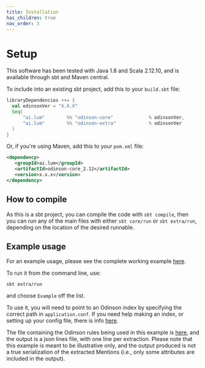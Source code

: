 ```yaml
---
title: Installation
has_children: true
nav_order: 3
---
```


# Setup

This software has been tested with Java 1.8 and Scala 2.12.10, and is available through sbt and Maven central.


To include into an existing sbt project, add this to your `build.sbt` file:

```scala
libraryDependencies ++= {                         
  val odinsonVer = "X.X.X" 
  Seq(
      "ai.lum"        %% "odinson-core"             % odinsonVer,
      "ai.lum"        %% "odinson-extra"            % odinsonVer
  )     
}
```

Or, if you're using Maven, add this to your `pom.xml` file:

```xml
<dependency>
   <groupId>ai.lum</groupId>
   <artifactId>odinson-core_2.12</artifactId>
   <version>x.x.x</version>
</dependency>
```


## How to compile

As this is a sbt project, you can compile the code with `sbt compile`, then you can run any of the main files with either `sbt core/run` or `sbt extra/run`, depending on the location of the desired runnable.  

## Example usage

For an example usage, please see the complete working example [here](https://github.com/lum-ai/odinson/blob/master/extra/src/main/scala/ai/lum/odinson/extra/Example.scala).

To run it from the command line, use:

    sbt extra/run
     
and choose `Example` off the list.

To use it, you will need to point to an Odinson index by specifying the correct path in `application.conf`. If you need help making an index, or setting up your config file, there is info [here](https://github.com/lum-ai/odinson/tree/master/extra).

The file containing the Odinson rules being used in this example is [here](https://github.com/lum-ai/odinson/blob/master/extra/src/main/resources/example/rules.yml), and the output is a json lines file, with one line per extraction.  Please note that this example is meant to be illustrative only, and the output produced is not a true serialization of the extracted Mentions (i.e., only some attributes are included in the output). 
